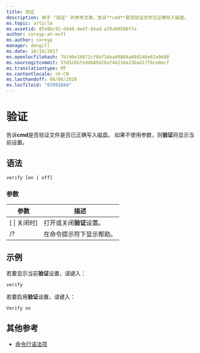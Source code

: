 ```yaml
---
title: 验证
description: 用于 "验证" 的参考文章，告诉**cmd**是否验证文件已正确写入磁盘。
ms.topic: article
ms.assetid: dfe8bc91-d948-4e47-84ad-a79a60506ffa
author: coreyp-at-msft
ms.author: coreyp
manager: dongill
ms.date: 10/16/2017
ms.openlocfilehash: 7b190e1b872cf0bf1dead9884a88d246e63a9dd8
ms.sourcegitcommit: 53d526bfeddb89d28af44210a23ba417f6ce0ecf
ms.translationtype: MT
ms.contentlocale: zh-CN
ms.lasthandoff: 08/06/2020
ms.locfileid: "87891844"
---
```

# <a name="verify"></a>验证



告诉**cmd**是否验证文件是否已正确写入磁盘。 如果不使用参数，则**验证**将显示当前设置。



## <a name="syntax"></a>语法

```
verify [on | off]
```

### <a name="parameters"></a>参数

|参数|描述|
|---------|-----------|
|[ \| 关闭时]|打开或关闭**验证**设置。|
|/?|在命令提示符下显示帮助。|

## <a name="examples"></a>示例

若要显示当前**验证**设置，请键入：
```
verify
```
若要启用**验证**设置，请键入：
```
Verify on
```

## <a name="additional-references"></a>其他参考

- [命令行语法项](command-line-syntax-key.md)